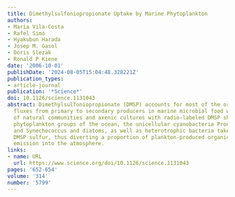 ```yaml
---
title: Dimethylsulfoniopropionate Uptake by Marine Phytoplankton
authors:
- Maria Vila-Costa
- Rafel Simó
- Hyakubun Harada
- Josep M. Gasol
- Doris Slezak
- Ronald P Kiene
date: '2006-10-01'
publishDate: '2024-08-05T15:04:48.328221Z'
publication_types:
- article-journal
publication: '*Science*'
doi: 10.1126/science.1131043
abstract: Dimethylsulfoniopropionate (DMSP) accounts for most of the organic sulfur
  fluxes from primary to secondary producers in marine microbial food webs. Incubations
  of natural communities and axenic cultures with radio-labeled DMSP showed that dominant
  phytoplankton groups of the ocean, the unicellular cyanobacteria Prochlorococcus
  and Synechococcus and diatoms, as well as heterotrophic bacteria take up and assimilate
  DMSP sulfur, thus diverting a proportion of plankton-produced organic sulfur from
  emission into the atmosphere.
links:
- name: URL
  url: https://www.science.org/doi/10.1126/science.1131043
pages: '652-654'
volume: '314'
number: '5799'
---
```

